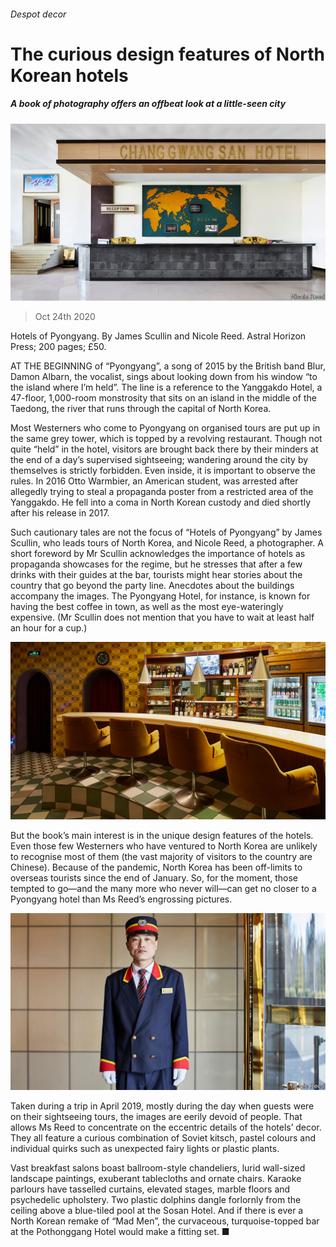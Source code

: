 ###### Despot decor

# The curious design features of North Korean hotels 

##### A book of photography offers an offbeat look at a little-seen city 

![image](images/20201024_BKP006.jpg) 

> Oct 24th 2020 

Hotels of Pyongyang. By James Scullin and Nicole Reed. Astral Horizon Press; 200 pages; £50.

AT THE BEGINNING of “Pyongyang”, a song of 2015 by the British band Blur, Damon Albarn, the vocalist, sings about looking down from his window “to the island where I’m held”. The line is a reference to the Yanggakdo Hotel, a 47-floor, 1,000-room monstrosity that sits on an island in the middle of the Taedong, the river that runs through the capital of North Korea.


Most Westerners who come to Pyongyang on organised tours are put up in the same grey tower, which is topped by a revolving restaurant. Though not quite “held” in the hotel, visitors are brought back there by their minders at the end of a day’s supervised sightseeing; wandering around the city by themselves is strictly forbidden. Even inside, it is important to observe the rules. In 2016 Otto Warmbier, an American student, was arrested after allegedly trying to steal a propaganda poster from a restricted area of the Yanggakdo. He fell into a coma in North Korean custody and died shortly after his release in 2017.

Such cautionary tales are not the focus of “Hotels of Pyongyang” by James Scullin, who leads tours of North Korea, and Nicole Reed, a photographer. A short foreword by Mr Scullin acknowledges the importance of hotels as propaganda showcases for the regime, but he stresses that after a few drinks with their guides at the bar, tourists might hear stories about the country that go beyond the party line. Anecdotes about the buildings accompany the images. The Pyongyang Hotel, for instance, is known for having the best coffee in town, as well as the most eye-wateringly expensive. (Mr Scullin does not mention that you have to wait at least half an hour for a cup.)

![image](images/20201024_BKP015_0.jpg) 


But the book’s main interest is in the unique design features of the hotels. Even those few Westerners who have ventured to North Korea are unlikely to recognise most of them (the vast majority of visitors to the country are Chinese). Because of the pandemic, North Korea has been off-limits to overseas tourists since the end of January. So, for the moment, those tempted to go—and the many more who never will—can get no closer to a Pyongyang hotel than Ms Reed’s engrossing pictures.

![image](images/20201024_BKP007_0.jpg) 


Taken during a trip in April 2019, mostly during the day when guests were on their sightseeing tours, the images are eerily devoid of people. That allows Ms Reed to concentrate on the eccentric details of the hotels’ decor. They all feature a curious combination of Soviet kitsch, pastel colours and individual quirks such as unexpected fairy lights or plastic plants.

Vast breakfast salons boast ballroom-style chandeliers, lurid wall-sized landscape paintings, exuberant tablecloths and ornate chairs. Karaoke parlours have tasselled curtains, elevated stages, marble floors and psychedelic upholstery. Two plastic dolphins dangle forlornly from the ceiling above a blue-tiled pool at the Sosan Hotel. And if there is ever a North Korean remake of “Mad Men”, the curvaceous, turquoise-topped bar at the Pothonggang Hotel would make a fitting set. ■

